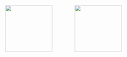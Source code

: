 <div style="display: flex; justify-content: center; align-items: center;">
    <img src="https://itziar-brown.deno.dev/cocoa" width="auto" height="150px" style="padding: 20px;" />
    &nbsp;&nbsp;&nbsp;&nbsp;&nbsp;&nbsp;&nbsp;&nbsp;
    <img src="https://github-readme-streak-stats.herokuapp.com/?user=ItziarDiazHerranz&theme=date_night=false" width="auto" height="150px" style="padding: 20px;" />
</div>

